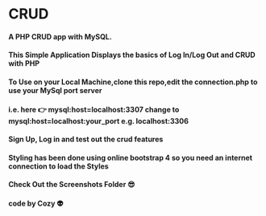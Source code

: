 # CRUD
#### A PHP CRUD app with MySQL.

#### This Simple Application Displays the basics of Log In/Log Out and CRUD with PHP

#### To Use on your Local Machine,clone this repo,edit the connection.php to use your MySql port server
#### i.e. here 👉 mysql:host=localhost:3307 change to mysql:host=localhost:your_port e.g. localhost:3306
#### Sign Up, Log in and test out the crud features
#### Styling has been done using online bootstrap 4 so you need an internet connection to load the Styles

#### Check Out the Screenshots Folder 😎

#### code by Cozy 👽
